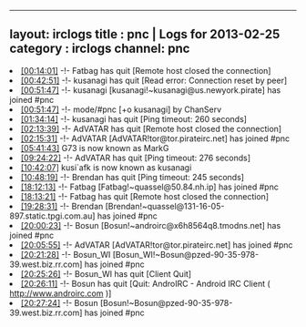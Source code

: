 
---
layout: irclogs
title : pnc | Logs for 2013-02-25
category : irclogs
channel: pnc
---
<li class="logitem"><a href="#00:14:01" name="00:14:01" class="time">[00:14:01]</a> -!- <span class="quit">Fatbag</span> has quit [Remote host closed the connection] </li>
<li class="logitem"><a href="#00:42:51" name="00:42:51" class="time">[00:42:51]</a> -!- <span class="quit">kusanagi</span> has quit [Read error: Connection reset by peer] </li>
<li class="logitem"><a href="#00:51:47" name="00:51:47" class="time">[00:51:47]</a> -!- <span class="join">kusanagi</span> [kusanagi!~kusanagi@us.newyork.pirate] has joined #pnc </li>
<li class="logitem"><a href="#00:51:47" name="00:51:47" class="time">[00:51:47]</a> -!- mode/<span class="mode">#pnc</span> [+o kusanagi] by ChanServ </li>
<li class="logitem"><a href="#01:34:14" name="01:34:14" class="time">[01:34:14]</a> -!- <span class="quit">kusanagi</span> has quit [Ping timeout: 260 seconds] </li>
<li class="logitem"><a href="#02:13:39" name="02:13:39" class="time">[02:13:39]</a> -!- <span class="quit">AdVATAR</span> has quit [Remote host closed the connection] </li>
<li class="logitem"><a href="#02:15:31" name="02:15:31" class="time">[02:15:31]</a> -!- <span class="join">AdVATAR</span> [AdVATAR!tor@tor.pirateirc.net] has joined #pnc </li>
<li class="logitem"><a href="#05:41:43" name="05:41:43" class="time">[05:41:43]</a> <span class="nick">G73</span> is now known as <span class="nick">MarkG</span> </li>
<li class="logitem"><a href="#09:24:22" name="09:24:22" class="time">[09:24:22]</a> -!- <span class="quit">AdVATAR</span> has quit [Ping timeout: 276 seconds] </li>
<li class="logitem"><a href="#10:42:07" name="10:42:07" class="time">[10:42:07]</a> <span class="nick">kusi`afk</span> is now known as <span class="nick">kusanagi</span> </li>
<li class="logitem"><a href="#10:48:19" name="10:48:19" class="time">[10:48:19]</a> -!- <span class="quit">Brendan</span> has quit [Ping timeout: 245 seconds] </li>
<li class="logitem"><a href="#18:12:13" name="18:12:13" class="time">[18:12:13]</a> -!- <span class="join">Fatbag</span> [Fatbag!~quassel@50.84.nh.ip] has joined #pnc </li>
<li class="logitem"><a href="#18:13:21" name="18:13:21" class="time">[18:13:21]</a> -!- <span class="quit">Fatbag</span> has quit [Remote host closed the connection] </li>
<li class="logitem"><a href="#19:28:31" name="19:28:31" class="time">[19:28:31]</a> -!- <span class="join">Brendan</span> [Brendan!~quassel@131-16-05-897.static.tpgi.com.au] has joined #pnc </li>
<li class="logitem"><a href="#20:00:23" name="20:00:23" class="time">[20:00:23]</a> -!- <span class="join">Bosun</span> [Bosun!~androirc@x6h8564q8.tmodns.net] has joined #pnc </li>
<li class="logitem"><a href="#20:05:55" name="20:05:55" class="time">[20:05:55]</a> -!- <span class="join">AdVATAR</span> [AdVATAR!tor@tor.pirateirc.net] has joined #pnc </li>
<li class="logitem"><a href="#20:21:28" name="20:21:28" class="time">[20:21:28]</a> -!- <span class="join">Bosun_WI</span> [Bosun_WI!~Bosun@pzed-90-35-978-39.west.biz.rr.com] has joined #pnc </li>
<li class="logitem"><a href="#20:25:26" name="20:25:26" class="time">[20:25:26]</a> -!- <span class="quit">Bosun_WI</span> has quit [Client Quit] </li>
<li class="logitem"><a href="#20:26:11" name="20:26:11" class="time">[20:26:11]</a> -!- <span class="quit">Bosun</span> has quit [Quit: AndroIRC - Android IRC Client ( <a href="http://www.androirc.com" target="_blank">http://www.androirc.com</a> )] </li>
<li class="logitem"><a href="#20:27:24" name="20:27:24" class="time">[20:27:24]</a> -!- <span class="join">Bosun</span> [Bosun!~Bosun@pzed-90-35-978-39.west.biz.rr.com] has joined #pnc </li>


